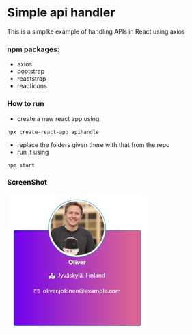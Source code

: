 # Simple api handler

This is a simplke example of handling APIs in React using axios

### npm packages:

- axios
- bootstrap
- reactstrap
- reacticons

### How to run

- create a new react app using

```
npx create-react-app apihandle
```

- replace the folders given there with that from the repo
- run it using

```
npm start
```
### ScreenShot

![](./src/apihandle.jpg)
